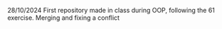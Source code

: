 28/10/2024
First repository made in class during OOP, following the 61 exercise. 
Merging and fixing a conflict
